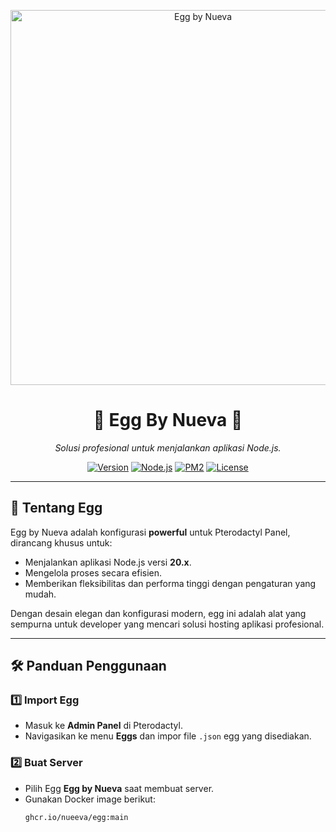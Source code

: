 <p align="center">
  <img src="https://files.catbox.moe/u8pkof.jpg" alt="Egg by Nueva" width="600">
</p>

<h1 align="center">
  🌟 Egg By Nueva 🌟  
</h1>

<p align="center">
  <i>Solusi profesional untuk menjalankan aplikasi Node.js.</i>  
</p>

<p align="center">
  <a href="https://github.com/nueeva"><img src="https://img.shields.io/badge/Version-1.0.0-blue?style=flat-square&logo=github" alt="Version"></a>
  <a href="https://github.com/nueeva"><img src="https://img.shields.io/badge/Node.js-20.x-brightgreen?style=flat-square&logo=nodedotjs" alt="Node.js"></a>
  <a href="https://github.com/nueeva"><img src="https://img.shields.io/badge/PM2-Supported-orange?style=flat-square&logo=pm2" alt="PM2"></a>
  <a href="https://github.com/nueeva"><img src="https://img.shields.io/badge/License-MIT-lightgrey?style=flat-square" alt="License"></a>
</p>

---

## 🚀 **Tentang Egg**  

Egg by Nueva adalah konfigurasi **powerful** untuk Pterodactyl Panel, dirancang khusus untuk:  
- Menjalankan aplikasi Node.js versi **20.x**.  
- Mengelola proses secara efisien.  
- Memberikan fleksibilitas dan performa tinggi dengan pengaturan yang mudah.  

Dengan desain elegan dan konfigurasi modern, egg ini adalah alat yang sempurna untuk developer yang mencari solusi hosting aplikasi profesional.  

---

## 🛠️ **Panduan Penggunaan**  

### 1️⃣ **Import Egg**  
- Masuk ke **Admin Panel** di Pterodactyl.  
- Navigasikan ke menu **Eggs** dan impor file `.json` egg yang disediakan.  

### 2️⃣ **Buat Server**  
- Pilih Egg **Egg by Nueva** saat membuat server.  
- Gunakan Docker image berikut:  
  ```bash
  ghcr.io/nueeva/egg:main
